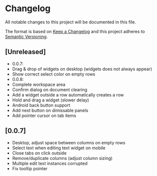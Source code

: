# Changelog
All notable changes to this project will be documented in this file.

The format is based on [Keep a Changelog](http://keepachangelog.com/en/1.0.0/)
and this project adheres to [Semantic Versioning](http://semver.org/spec/v2.0.0.html).

## [Unreleased]
- 0.0.7:
- Drag & drop of widgets on desktop (widgets does not always appear)
- Show correct select color on empty rows
- 0.0.8:
- Complete workspace area
- Confirm dialog on document clearing
- Add a widget outside a row automatically creates a row
- Hold and drag a widget (slower delay)
- Android back button support
- Add next button on dimissable panels
- Add pointer cursor on tab items

## [0.0.7]
- Desktop, adjust space between columns on empty rows
- Select text when editing text widget on mobile
- Close tabs on click outside
- Remove/duplicate columns (adjust column sizing)
- Multiple edit text instances corrupted
- Fix tooltip pointer